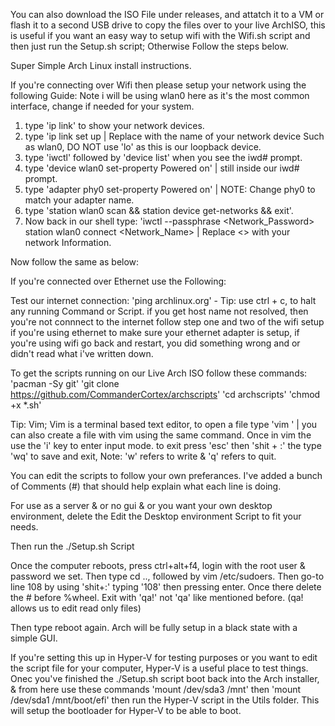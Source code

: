You can also download the ISO File under releases, and attatch it to a VM or flash it to a second USB drive to copy the files over to your live ArchISO, 
this is useful if you want an easy way to setup wifi with the Wifi.sh script and then just run the Setup.sh script; Otherwise Follow the steps below.

Super Simple Arch Linux install instructions.

If you're connecting over Wifi then please setup your network using the following Guide: Note i will be using wlan0 here as it's the most common interface, change if needed for your system.
1. type 'ip link' to show your network devices.
2. type 'ip link <Device> set up | Replace <Device> with the name of your network device Such as wlan0, DO NOT use 'lo' as this is our loopback device.
3. type 'iwctl' followed by 'device list' when you see the iwd# prompt.
4. type 'device wlan0 set-property Powered on' | still inside our iwd# prompt.
5. type 'adapter phy0 set-property Powered on' | NOTE: Change phy0 to match your adapter name.
6. type 'station wlan0 scan && station device get-networks && exit'.
7. Now back in our shell type: 'iwctl --passphrase <Network_Password> station wlan0 connect <Network_Name> | Replace <> with your network Information.

Now follow the same as below:

If you're connected over Ethernet use the Following:

Test our internet connection:
'ping archlinux.org' - Tip: use ctrl + c, to halt any running Command or Script.
if you get host name not resolved, then you're not connnect to the internet follow step one and two of the wifi setup if you're using ethernet to make sure your ethernet adapter is setup, if you're using wifi go back and restart, you did something wrong and or didn't read what i've written down.

To get the scripts running on our Live Arch ISO follow these commands:
'pacman -Sy git'
'git clone https://github.com/CommanderCortex/archscripts'
'cd archscripts'
'chmod +x *.sh'

Tip: Vim;
Vim is a terminal based text editor, to open a file type 'vim <textfile>' | you can also create a file with vim using the same command.
Once in vim the use the 'i' key to enter input mode. to exit press 'esc' then 'shit + :' the type 'wq' to save and exit, Note: 'w' refers to write & 'q' refers to quit.

You can edit the scripts to follow your own preferances. I've added a bunch of Comments (#) that should help explain what each line is doing.

For use as a server & or no gui & or you want your own desktop environment, delete the Edit the Desktop environment Script to fit your needs.

Then run the ./Setup.sh Script

Once the computer reboots, press ctrl+alt+f4, login with the root user & password we set. Then type cd .., followed by vim /etc/sudoers. Then go-to line 108 by using 'shit+:' typing '108' then pressing enter.
Once there delete the # before %wheel. Exit with 'qa!' not 'qa' like mentioned before. (qa! allows us to edit read only files)

Then type reboot again. 
Arch will be fully setup in a black state with a simple GUI.

If you're setting this up in Hyper-V for testing purposes or you want to edit the script file for your computer, Hyper-V is a useful place to test things. Onec you've finished the ./Setup.sh script boot back into the Arch installer,
& from here use these commands 'mount /dev/sda3 /mnt' then 'mount /dev/sda1 /mnt/boot/efi' then run the Hyper-V script in the Utils folder. This will setup the bootloader for Hyper-V to be able to boot.
